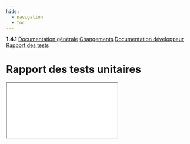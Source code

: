 ```yaml
---
hide:
  - navigation
  - toc
---
```


<div id="version_menu">
  <b>1.4.1</b>
  <a href="../">Documentation générale</a>
  <a href="../CHANGELOG/">Changements</a>
  <a href="../DOCUMENTATION/">Documentation développeur</a>
  <a href="../TESTS/">Rapport des tests</a>
</div>

# Rapport des tests unitaires

<iframe src="../tests/index.html"></iframe>